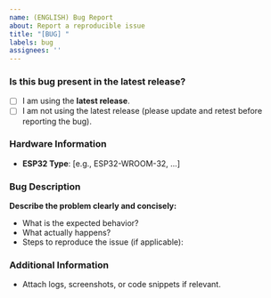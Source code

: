```yaml
---
name: (ENGLISH) Bug Report
about: Report a reproducible issue
title: "[BUG] "
labels: bug
assignees: ''
---
```


### Is this bug present in the latest release?

- [ ] I am using the **latest release**.
- [ ] I am not using the latest release (please update and retest before reporting the bug).

### Hardware Information

- **ESP32 Type**: [e.g., ESP32-WROOM-32, ...]

### Bug Description

**Describe the problem clearly and concisely:**

- What is the expected behavior?
- What actually happens?
- Steps to reproduce the issue (if applicable):

### Additional Information

- Attach logs, screenshots, or code snippets if relevant.
